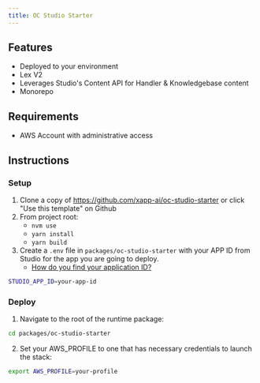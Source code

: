 ```yaml
---
title: OC Studio Starter
---
```


## Features

* Deployed to your environment
* Lex V2
* Leverages Studio's Content API for Handler & Knowledgebase content
* Monorepo

## Requirements

* AWS Account with administrative access

## Instructions

### Setup

1. Clone a copy of https://github.com/xapp-ai/oc-studio-starter or click "Use this template" on Github
2. From project root:
   * `nvm use`
   * `yarn install`
   * `yarn build`
3. Create a `.env` file in `packages/oc-studio-starter` with your APP ID from Studio for the app you are going to deploy.
   * [How do you find your application ID?](http://localhost:3000/docs/development/development-faqs#how-do-i-find-my-application-id)

```bash
STUDIO_APP_ID=your-app-id
```

### Deploy

1. Navigate to the root of the runtime package:

```bash
cd packages/oc-studio-starter
```

2. Set your AWS_PROFILE to one that has necessary credentials to launch the stack:

```bash
export AWS_PROFILE=your-profile
```